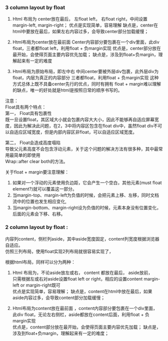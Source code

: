 ### 3 column layout by float 

1.	Html 布局为 center放在最后，
左float left， 右float right，中间设置margin-left, margin-right；
优点是实现简单，容易理解
缺点是，center在html中要放在最后，如果左右内容过多，会导致center部分加载缓慢；

2.	Html布局为center放在最前面
Center内容部分要包裹在一个div里面，此div float，三者都float left，利用float + 负margin实现
优点是，center部分放在最开始，会使得页面主要内容优先加载；
缺点是，涉及到float+负margin，理解起来有一定的难度

3.	Html布局为原始布局，即左中右
中间center要被外层div包裹，此外层div为float，内层为真正的内容部分
三者都float，利用float + 负margin实现
这种方式总体上既不具备center先行的优点，同时有拥有 float + margin难以理解的缺点，唯一的好处就是html是按照日常的顺序书写的。


注意：   
Float具有两个特点：  
第一，	Float具有包裹性  
既一旦设置float，其区域大小就会包裹内容大大小，因此不能够再自适应屏幕宽度，因此为解决此问题，在2，3中将内容区包含在float div中，虽然float div不可以自适应区域宽度，但是内部内容区非float，可以自适应区域宽度。

第二，	Float会造成高度塌陷  
导致父元素高度不会包含浮动元素，关于这个问题的解决方法有很多种，其中最常用最简单的即使用  
Wrap::after clear both的方法。  

关于float + margin要注意理解：   
1.	如果对一个浮动的元素使用负边距，它会产生一个空白，其他元素(must float element?)就可以覆盖这一部分。  
2.	当margin-top、margin-left为负值的时候，会把元素上移、左移，同时文档流中的位置也发生相应变化,  
3.	当margin-bottom、margin-right设为负值的时候，元素本身没有位置变化，后面的元素会下移、右移。  

### 2 column layout by float :
内容列content，侧栏列aside，其中aside宽度固定，content列宽度根据浏览器自适应。  
仿照三列布局，使用float实现2列布局就很容易实现了， 

根据html布局，同样可以分为两种：  
1.	Html 布局为，不论aside放左或右， content 都放在最后， aside放前，  
只需根据左或右对aside设置float left or right，相应的设置content  margin-left or margin-right既可  
优点是实现简单，容易理解； 缺点是，content在html中放在最后，如果aside内容过多，会导致content部分加载缓慢；  

2.	Html布局为content放在最前面 ，content内容部分要包裹在一个div里面，  
此div float，无论左右侧栏，aside都放在content后面，利用float + 负margin实现   
优点是，content部分放在最开始，会使得页面主要内容优先加载； 缺点是，涉及到float+负margin，理解起来有一定的难度；  
